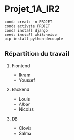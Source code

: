 # Projet_1A_IR2

```
conda create -n PROJET
conda activate PROJET
conda install django
conda install whitenoise
pip install python-decouple
```

## Répartition du travail

1. Frontend
   - Ikram
   - Youssef
   
2. Backend
   - Louis
   - Alban
   - Nicolas

3. DB
   - Clovis
   - Salma
